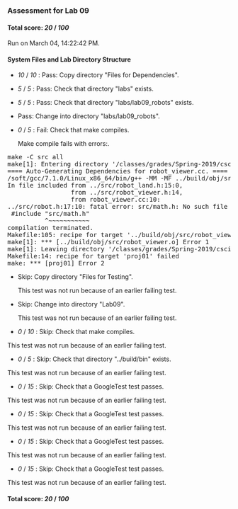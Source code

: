 ### Assessment for Lab 09

#### Total score: _20_ / _100_

Run on March 04, 14:22:42 PM.


#### System Files and Lab Directory Structure

+  _10_ / _10_ : Pass: Copy directory "Files for Dependencies".



+  _5_ / _5_ : Pass: Check that directory "labs" exists.

+  _5_ / _5_ : Pass: Check that directory "labs/lab09_robots" exists.

+ Pass: Change into directory "labs/lab09_robots".

+  _0_ / _5_ : Fail: Check that make compiles.

    Make compile fails with errors:.
<pre>make -C src all
make[1]: Entering directory '/classes/grades/Spring-2019/csci3081/shaw0162/csci3081-grading-env/grading-scripts/grading/Lab_09_Assessment_Larson/repo-strob105/labs/lab09_robots/src'
==== Auto-Generating Dependencies for robot_viewer.cc. ====
/soft/gcc/7.1.0/Linux_x86_64/bin/g++ -MM -MF ../build/obj/src/robot_viewer.d -MP -MT ../build/obj/src/robot_viewer.o -W -Wall -g -std=c++14 -Wno-unused -c -I.. -I. -isystem/classes/grades/Spring-2019/csci3081/csel-s19c3081/include -isystem/classes/grades/Spring-2019/csci3081/csel-s19c3081/include/nanovg -isystem/classes/grades/Spring-2019/csci3081/csel-s19c3081/include/MinGfx-1.0 robot_viewer.cc
In file included from ../src/robot_land.h:15:0,
                 from ../src/robot_viewer.h:14,
                 from robot_viewer.cc:10:
../src/robot.h:17:10: fatal error: src/math.h: No such file or directory
 #include "src/math.h"
          ^~~~~~~~~~~~
compilation terminated.
Makefile:105: recipe for target '../build/obj/src/robot_viewer.o' failed
make[1]: *** [../build/obj/src/robot_viewer.o] Error 1
make[1]: Leaving directory '/classes/grades/Spring-2019/csci3081/shaw0162/csci3081-grading-env/grading-scripts/grading/Lab_09_Assessment_Larson/repo-strob105/labs/lab09_robots/src'
Makefile:14: recipe for target 'proj01' failed
make: *** [proj01] Error 2
</pre>



+ Skip: Copy directory "Files for Testing".

  This test was not run because of an earlier failing test.

+ Skip: Change into directory "Lab09".

  This test was not run because of an earlier failing test.

+  _0_ / _10_ : Skip: Check that make compiles.

  This test was not run because of an earlier failing test.

+  _0_ / _5_ : Skip: Check that directory "../build/bin" exists.

  This test was not run because of an earlier failing test.

+  _0_ / _15_ : Skip: Check that a GoogleTest test passes.

  This test was not run because of an earlier failing test.

+  _0_ / _15_ : Skip: Check that a GoogleTest test passes.

  This test was not run because of an earlier failing test.

+  _0_ / _15_ : Skip: Check that a GoogleTest test passes.

  This test was not run because of an earlier failing test.

+  _0_ / _15_ : Skip: Check that a GoogleTest test passes.

  This test was not run because of an earlier failing test.

#### Total score: _20_ / _100_


